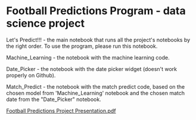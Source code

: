# Football Predictions Program - data science project

Let's Predict!!! - the main notebook that runs all the project's notebooks by the right order.
                   To use the program, please run this notebook.

Machine_Learning - the notebook with the machine learning code.

Date_Picker - the notebook with the date picker widget (doesn't work properly on Github).

Match_Predict - the notebook with the match predict code, based on the chosen model from 'Machine_Learning' notebook and the chosen match date from the "Date_Picker" notebook.


[Football Predictions Project Presentation.pdf](https://github.com/idoashke/footballpredictions_datascience_project/files/6809293/Football_Predictions_Project_Presentation.pdf)
